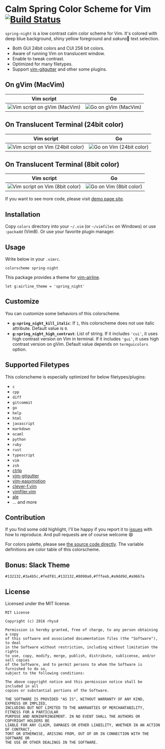 Calm Spring Color Scheme for Vim [![Build Status][]](https://travis-ci.org/rhysd/vim-color-spring-night)
================================

`spring-night` is a low contrast calm color scheme for Vim. It's colored with deep blue background, shiny yellow foreground and *sakura*:cherry_blossom: text selection.

- Both GUI 24bit colors and CUI 256 bit colors.
- Aware of running Vim on translucent window.
- Enable to tweak contrast.
- Optimized for many filetypes.
- Support [vim-gitgutter][] and other some plugins.


## On gVim (MacVim)

| Vim script                       | Go                       |
|----------------------------------|--------------------------|
| ![Vim script on gVim (MacVim)][] | ![Go on gVim (MacVim)][] |


## On Translucent Terminal (24bit color)

| Vim script                           | Go                           |
|--------------------------------------|------------------------------|
| ![Vim script on Vim (24bit color)][] | ![Go on Vim (24bit color)][] |


## On Translucent Terminal (8bit color)

| Vim script                          | Go                          |
|-------------------------------------|-----------------------------|
| ![Vim script on Vim (8bit color)][] | ![Go on Vim (8bit color)][] |

If you want to see more code, please visit [demo page site][].

## Installation

Copy `colors` directory into your `~/.vim` (or `~/vimfiles` on Windows) or use `:packadd` (Vim8). Or use your favorite plugin manager.


## Usage

Write below in your `.vimrc`.

```vim
colorscheme spring-night
```

This package provides a theme for [vim-airline][].

```vim
let g:airline_theme = 'spring_night'
```


## Customize

You can customize some behaviors of this colorscheme.

- **`g:spring_night_kill_italic`**: If `1`, this colorscheme does not use italic attribute. Default value is `0`.
- **`g:spring_night_high_contrast`**: List of string. If it includes `'cui'`, it uses high contrast version on Vim in terminal. If it includes `'gui'`, it uses high contrast version on gVim. Default value depends on `termguicolors` option.


## Supported Filetypes

This colorscheme is especially optimized for below filetypes/plugins:

- `c`
- `cpp`
- `diff`
- `gitcommit`
- `go`
- `help`
- `html`
- `javascript`
- `markdown`
- `ocaml`
- `python`
- `ruby`
- `rust`
- `typescript`
- `vim`
- `zsh`
- [ctrlp][]
- [vim-gitgutter][]
- [vim-easymotion][]
- [clever-f.vim][]
- [vimfiler.vim][]
- [ale][]
- ... and more

## Contribution

If you find some odd highlight, I'll be happy if you report it to [issues](https://github.com/rhysd/vim-color-spring-night/issues/new) with how to reproduce.
And pull requests are of course welcome :smile:

For colors palette, please see [the source code directly](https://github.com/rhysd/vim-color-spring-night/blob/master/colors/spring-night.vim).
The variable definitions are color table of this colorscheme.

## Bonus: Slack Theme

```
#132132,#3a4b5c,#fedf81,#132132,#8090a0,#fffeeb,#a9dd9d,#a9667a
```

## License

Licensed under the MIT license.

```
MIT License

Copyright (c) 2016 rhysd

Permission is hereby granted, free of charge, to any person obtaining a copy
of this software and associated documentation files (the "Software"), to deal
in the Software without restriction, including without limitation the rights
to use, copy, modify, merge, publish, distribute, sublicense, and/or sell copies
of the Software, and to permit persons to whom the Software is furnished to do so,
subject to the following conditions:

The above copyright notice and this permission notice shall be included in all
copies or substantial portions of the Software.

THE SOFTWARE IS PROVIDED "AS IS", WITHOUT WARRANTY OF ANY KIND, EXPRESS OR IMPLIED,
INCLUDING BUT NOT LIMITED TO THE WARRANTIES OF MERCHANTABILITY, FITNESS FOR A PARTICULAR
PURPOSE AND NONINFRINGEMENT. IN NO EVENT SHALL THE AUTHORS OR COPYRIGHT HOLDERS BE
LIABLE FOR ANY CLAIM, DAMAGES OR OTHER LIABILITY, WHETHER IN AN ACTION OF CONTRACT,
TORT OR OTHERWISE, ARISING FROM, OUT OF OR IN CONNECTION WITH THE SOFTWARE OR
THE USE OR OTHER DEALINGS IN THE SOFTWARE.
```

[demo page site]: https://rhysd.github.io/vim-color-spring-night
[vim-airline]: https://github.com/vim-airline/vim-airline
[vim-gitgutter]: https://github.com/airblade/vim-gitgutter
[ctrlp]: https://github.com/ctrlpvim/ctrlp.vim
[vim-easymotion]: https://github.com/easymotion/vim-easymotion
[Vim script on gVim (MacVim)]: https://github.com/rhysd/ss/blob/master/vim-color-spring-night/gui-vim.jpg?raw=true
[Go on gVim (MacVim)]: https://github.com/rhysd/ss/blob/master/vim-color-spring-night/gui-go.jpg?raw=true
[Vim script on Vim (24bit color)]: https://github.com/rhysd/ss/blob/master/vim-color-spring-night/terminal-64bit-vim.jpg?raw=true
[Go on Vim (24bit color)]: https://github.com/rhysd/ss/blob/master/vim-color-spring-night/terminal-64bit-go.jpg?raw=true
[Vim script on Vim (8bit color)]: https://github.com/rhysd/ss/blob/master/vim-color-spring-night/terminal-8bit-vim.jpg?raw=true
[Go on Vim (8bit color)]: https://github.com/rhysd/ss/blob/master/vim-color-spring-night/terminal-8bit-go.jpg?raw=true
[Build Status]: https://travis-ci.org/rhysd/vim-color-spring-night.svg?branch=travis
[clever-f.vim]: https://github.com/rhysd/clever-f.vim
[vimfiler.vim]: https://github.com/Shougo/vimfiler.vim
[ale]: https://github.com/w0rp/ale
